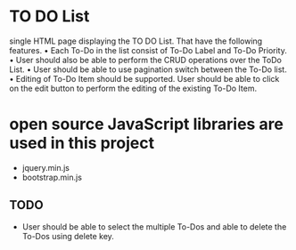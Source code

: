 # TO DO List
single HTML page displaying the TO DO List. That  have the following features.
• Each To-Do in the list consist of To-Do Label and To-Do Priority.
• User should also be able to perform the CRUD operations over the ToDo List.
• User should be able to use pagination switch between the To-Do list.
• Editing of To-Do Item should be supported. User should be able to click on the
  edit button to perform the editing of the existing To-Do Item.

# open source JavaScript libraries are used in this project
- jquery.min.js
- bootstrap.min.js


## TODO
- User should be able to select the multiple To-Dos and able to delete the To-Dos using delete
key.

